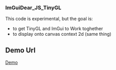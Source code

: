 ### ImGuiDear_JS_TinyGL

This code is experimental, but the goal is:
 - to get TinyGL and ImGui to Work toghether
 - to display onto canvas context 2d (same thing)

## Demo Url

[Demo](http://leone.computing.dcu.ie/~bivolm2/imgui8/)
